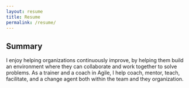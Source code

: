 ```yaml
---
layout: resume
title: Resume
permalink: /resume/
---
```


<div class="row">
    <div class="col-md-2">
        <i class="fa fa-file-o fa-4x" aria-hidden="true"></i>
    </div>
    <div class="col-md-10">
         <h2> Summary</h2>
    </div>
</div>

<div class="row">
    <div class="col-md-10 col-md-offset-2">
        <p>
            I enjoy helping organizations continuously improve, by helping them build an environment where they can collaborate and work together to solve problems.  As a trainer and a coach in Agile, I help coach, mentor, teach, facilitate, and a change agent both within the team and they organization.
        </p>
    </div>
</div>

